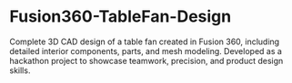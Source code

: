 # Fusion360-TableFan-Design
Complete 3D CAD design of a table fan created in Fusion 360, including detailed interior components, parts, and mesh modeling. Developed as a hackathon project to showcase teamwork, precision, and product design skills.

